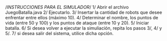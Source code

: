 /*INSTRUCCIONES PARA EL SIMULADOR*/
1/ Abrir el archivo JuegoBatalla.java
2/ Ejecutarlo.
3/ Insertar la cantidad de robots que desee enfrentar entre ellos (máximo 10).
4/ Determinar el nombre, los puntos de vida (entre 50 y 100) y los puntos de ataque (entre 10 y 20).
5/ Iniciar batalla.
6/ Si desea volver a ejecutar la simuliación, repita los pasos 3/, 4/ y 5/.
7/ si desea salir del sistema, utilice dicha opción.